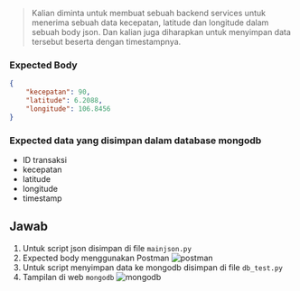 > Kalian diminta untuk membuat sebuah backend services untuk menerima sebuah data kecepatan, latitude dan longitude dalam sebuah body json. Dan kalian juga diharapkan untuk menyimpan data tersebut beserta dengan timestampnya.

### Expected Body
```json
{
    "kecepatan": 90,
    "latitude": 6.2088,
    "longitude": 106.8456
}
```

### Expected data yang disimpan dalam database mongodb
* ID transaksi
* kecepatan
* latitude
* longitude
* timestamp

## Jawab
1. Untuk script json disimpan di file ```mainjson.py```
2. Expected body menggunakan Postman
![postman](https://user-images.githubusercontent.com/90564840/185732909-fac0fe2b-feff-40e1-ac12-3efb67a98639.PNG)
3. Untuk script menyimpan data ke mongodb disimpan di file ```db_test.py```
4. Tampilan di web ```mongodb```
![mongodb](https://user-images.githubusercontent.com/90564840/185732926-cc255311-e7e2-4643-8e4b-8061b2a03be6.PNG)
